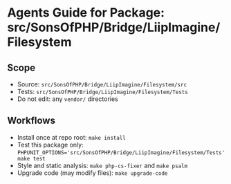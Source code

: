 # Agents Guide for Package: src/SonsOfPHP/Bridge/LiipImagine/Filesystem

## Scope

- Source: `src/SonsOfPHP/Bridge/LiipImagine/Filesystem/src`
- Tests: `src/SonsOfPHP/Bridge/LiipImagine/Filesystem/Tests`
- Do not edit: any `vendor/` directories

## Workflows

- Install once at repo root: `make install`
- Test this package only: `PHPUNIT_OPTIONS='src/SonsOfPHP/Bridge/LiipImagine/Filesystem/Tests' make test`
- Style and static analysis: `make php-cs-fixer` and `make psalm`
- Upgrade code (may modify files): `make upgrade-code`

